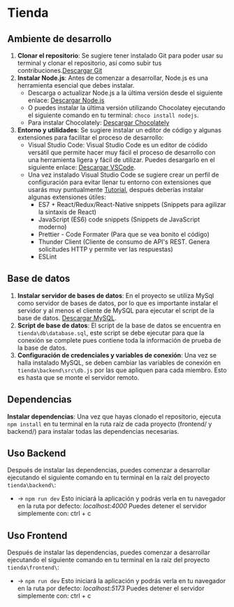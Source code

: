 # Tienda

## Ambiente de desarrollo

1. **Clonar el repositorio**: Se sugiere tener instalado Git para poder usar su terminal y clonar el repositorio, así como subir tus contribuciones.[Descargar Git](https://git-scm.com/downloads)
2. **Instalar Node.js**: Antes de comenzar a desarrollar, Node.js es una herramienta esencial que debes instalar.
    - Descarga o actualizar Node.js a la última versión desde el siguiente enlace: [Descargar Node.js](https://nodejs.org/en/download)
    - O puedes instalar la última versión utilizando Chocolatey ejecutando el siguiente comando en tu terminal: `choco install nodejs`.
    - Para instalar Chocolately: [Descargar Chocolately](https://chocolatey.org/install)
3. **Entorno y utilidades**: Se sugiere instalar un editor de código y algunas extensiones para facilitar el proceso de desarrollo:
    - Visual Studio Code: Visual Studio Code es un editor de códido versátil que permite hacer muy fácil el proceso de desarrollo con una herramienta ligera y fácil de utilizar. Puedes desargarlo en el siguiente enlace: [Descargar VSCode](https://code.visualstudio.com/download).
    - Una vez instalado Visual Studio Code se sugiere crear un perfil de configuración para evitar llenar tu entorno con extensiones que usarás muy puntualmente [Tutorial](https://www.youtube.com/watch?v=_2F2Zt-_tUA), después deberías instalar algunas extensiones útiles:
        * ES7 + React/Redux/React-Native snippets (Snippets para agilizar la sintaxis de React)
        * JavaScript (ES6) code snippets (Snippets de JavaScript moderno)
        * Prettier - Code Formater (Para que se vea bonito el código)
        * Thunder Client (Cliente de consumo de API's REST. Genera solicitudes HTTP y permite ver las respuestas)
        * ESLint
## Base de datos
1. **Instalar servidor de bases de datos**: En el proyecto se utiliza MySql como servidor de bases de datos, por lo que es importante instalar el servidor y al menos el cliente de MySQL para ejecutar el script de la base de datos. [Descargar MySQL](https://dev.mysql.com/downloads/).
2. **Script de base de datos**: El script de la base de datos se encuentra en `tienda\db\database.sql`, este script se debe ejecutar para que la conexión se complete pues contiene toda la información de prueba de la base de datos.
3. **Configuración de credenciales y variables de conexión**: Una vez se halla instalado MySQL, se deben cambiar las variables de conexión en `tienda\backend\src\db.js` por las que apliquen para cada miembro. Esto es hasta que se monte el servidor remoto.

## Dependencias
**Instalar dependencias**: Una vez que hayas clonado el repositorio, ejecuta `npm install` en tu terminal en la ruta raíz de cada proyecto (frontend/ y backend/) para instalar todas las dependencias necesarias.

## Uso Backend
Después de instalar las dependencias, puedes comenzar a desarrollar ejecutando el siguiente comando en tu terminal en la raíz del proyecto `tienda\backend\`:
-   -> `npm run dev`
    Esto iniciará la aplicación y podrás verla en tu navegador en la ruta por defecto: _localhost:4000_
    Puedes detener el servidor simplemente con: ctrl + c

## Uso Frontend
Después de instalar las dependencias, puedes comenzar a desarrollar ejecutando el siguiente comando en tu terminal en la raíz del proyecto `tienda\frontend\`:
-   -> `npm run dev`
    Esto iniciará la aplicación y podrás verla en tu navegador en la ruta por defecto: _localhost:5173_
    Puedes detener el servidor simplemente con: ctrl + c
